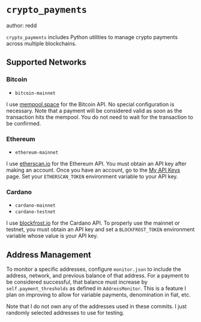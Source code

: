 # `crypto_payments`

author: redd

`crypto_payments` includes Python utilities to manage crypto payments across multiple blockchains.

## Supported Networks

### Bitcoin

* `bitcoin-mainnet`

I use [mempool.space](https://mempool.space) for the Bitcoin API. No special configuration is necessary. Note that a payment will be considered valid as soon as the transaction hits the mempool. You do not need to wait for the transaction to be confirmed.

### Ethereum

* `ethereum-mainnet`

I use [etherscan.io](https://etherscan.io) for the Ethereum API. You must obtain an API key after making an account. Once you have an account, go to the [My API Keys](https://etherscan.io/myapikey) page. Set your `ETHERSCAN_TOKEN` environment variable to your API key.

### Cardano

* `cardano-mainnet`
* `cardano-testnet`

I use [blockfrost.io](https://blockfrost.io/) for the Cardano API. To properly use the mainnet or testnet, you must obtain an API key and set a `BLOCKFROST_TOKEN` environment variable whose value is your API key.

## Address Management

To monitor a specific addresses, configure `monitor.json` to include the address, network, and previous balance of that address. For a payment to be considered successful, that balance must increase by `self.payment_thresholds` as defined in `AddressMonitor`. This is a feature I plan on improving to allow for variable payments, denomination in fiat, etc.

Note that I do not own any of the addresses used in these commits. I just randomly selected addresses to use for testing.
